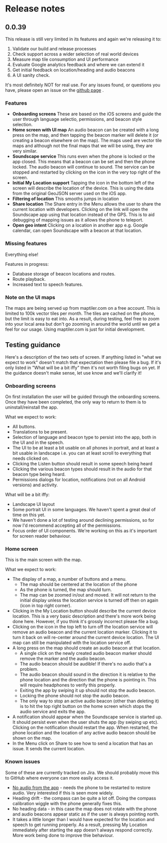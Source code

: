 # Release notes

## 0.0.39
This release is still very limited in its features and again we're releasing it to:

1. Validate our build and release processes
2. Check support across a wider selection of real world devices
3. Measure map tile consumption and UI performance
4. Evaluate Google analytics feedback and where we can extend it
5. Get initial feedback on location/heading and audio beacons
6. A UI sanity check.

It's most definitely NOT for real use. For any issues found, or questions you have, please open an issue on the [github page](https://github.com/Scottish-Tech-Army/Soundscape-Android/issues) .

### Features
* **Onboarding screens** These are based on the iOS screens and guide the user through language selectio, permissions, and beacon style selection.
* **Home screen with UI map** An audio beacon can be created with a long press on the map, and then tapping the beacon marker will delete it (or creating a beacon elsewhere on the map). The maps used are vector tile maps and although not the final maps that we will be using, they are very similar.
* **Soundscape service** This runs even when the phone is locked or the app closed. This means that a beacon can be set and then the phone locked. The audio beacon will continue to sound. The service can be stopped and restarted by clicking on the icon in the very top right of the screen.
* **Initial My Location support** Tapping the icon in the bottom left of the screen will describe the location of the device. This is using the data from the original GeoJSON server used on the iOS app.
* **Filtering of location** This smooths jumps in location
* **Share location** The Share entry in the Menu allows the user to share the current location with developers. Clicking on the link will open the Soundscape app using that location instead of the GPS. This is to aid debugging of mapping issues as it allows the phone to teleport. 
* **Open geo intent** Clicking on a location in another app e.g. Google calendar, can open Soundscape with a beacon at that location.

### Missing features
Everything else!

Features in progress:
* Database storage of beacon locations and routes.
* Route playback.
* Increased text to speech features.

### Note on the UI maps
The maps are being served up from maptiler.com on a free account. This is limited to 100k vector tiles per month. The tiles are cached on the phone, but the limit is easy to eat into. As a result, during testing, feel free to zoom into your local area but don't go zooming in around the world until we get a feel for our usage. Using maptiler.com is just for initial development.

## Testing guidance
Here's a description of the two sets of screen. If anything listed in "what we expect to work" doesn't match that expectation then please file a bug. If it's only listed in "What will be a bit iffy" then it's not worth filing bugs on yet. If the guidance doesn't make sense, let use know and we'll clarify it!

### Onboarding screens
On first installation the user will be guided through the onboarding screens. Once they have been completed, the only way to return to them is to uninstall/reinstall the app.

 What we expect to work:
 * All buttons.
 * Translations to be present.
 * Selection of language and beacon type to persist into the app, both in the UI and in the speech.
 * The UI to be at least a bit usable on all phones in portrait, and at least a bit usable in landscape i.e. you can at least scroll to everything that needs clicked on.
 * Clicking the Listen button should result in some speech being heard
 * Clicking the various beacon types should result in the audio for that beacon type being heard.
 * Permissions dialogs for location, notifications (not on all Android versions) and activity.

What will be a bit iffy:
 * Landscape UI layout
 * Some portrait UI in some languages. We haven't spent a great deal of time on this yet.
 * We haven't done a lot of testing around declining permissions, so for now I'd recommend accepting all of the permissions.
 * Focus order of UI components. We're working on this as it's important for screen reader behaviour.

### Home screen
This is the main screen with the map.
 
 What we expect to work:
 * The display of a map, a number of buttons and a menu.
    - The map should be centered at the location of the phone
    - As the phone is turned, the map should turn.
    - The map can be zoomed in/out and moved. It will not return to the initial display unless the location service is turned off then on again (icon in top right corner).
 * Clicking in the My Location button should describe the current device location. This is a very basic description and there's more work being done here. However, if you think it's grossly incorrect please file a bug.
 * Clicking on the icon in the top left to turn off the location service will remove an audio beacon and the current location marker. Clicking it to turn it back on will re-center around the current device location. The UI map can still be manipulated with the location service off. 
 * A long press on the map should create an audio beacon at that location.
    - A single click on the newly created audio beacon marker should remove the marker and the audio beacon.
    - The audio beacon should be audible! If there's no audio that's a problem.
    - The audio beacon should sound in the direction it is relative to the phone location and the direction that the phone is pointing in. This will require headphones to verify this properly.
    - Exiting the app by swiping it up should not stop the audio beacon.
    - Locking the phone should not stop the audio beacon.
    - The only way to stop an active audio beacon (other than deleting it) is to hit the top right button on the home screen which stops the audio service and exits the app.
 * A notification should appear when the Soundscape service is started up. It should persist even when the user shuts the app (by swiping up etc). Clicking on the notification should restart the app. When restarted, the phone location and the location of any active audio beacon should be shown on the map.
 * In the Menu click on Share to see how to send a location that has an issue. It sends the current location.
  
 
### Known issues
 Some of these are currently tracked on Jira. We should probably move this to GitHub where everyone can more easily access it.
 
 * [No audio from the app](https://sta2020.atlassian.net/browse/SA-18) - needs the phone to be restarted to restore audio. Very interested if this is seen more widely.
 * Heading drift - the compass can be quite a lot off. Doing the compass calibration wiggle with the phone generally fixes this.
 * No heading data - in this case the map does not rotate with the phone and audio beacons appear static as if the user is always pointing north.
 * It takes a little longer than I would have expected for the location and speech to get running properly. As a result, pressing My Location immediately after starting the app doesn't always respond correctly. More work being done to improve thie behaviour.